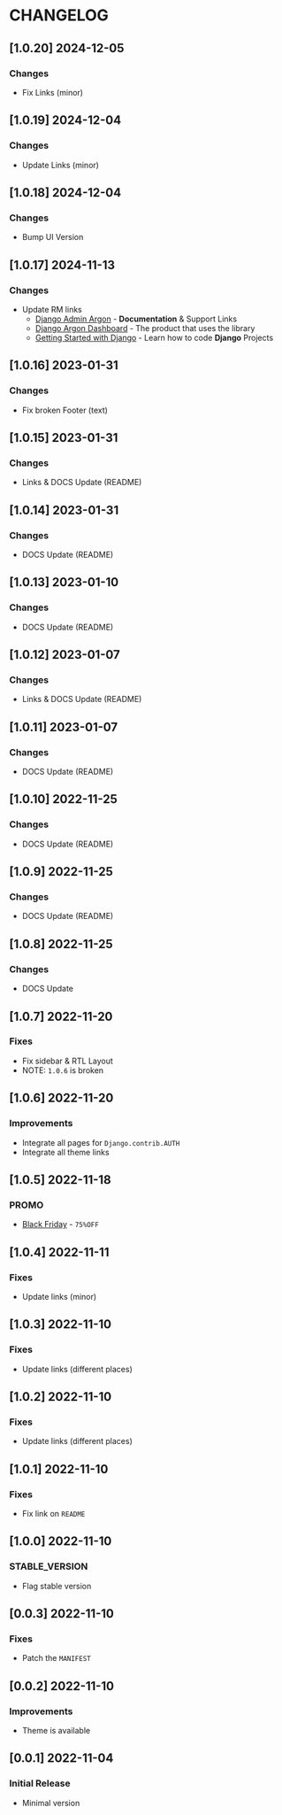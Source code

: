 # CHANGELOG

## [1.0.20] 2024-12-05
### Changes

- Fix Links (minor) 

## [1.0.19] 2024-12-04
### Changes

- Update Links (minor) 

## [1.0.18] 2024-12-04
### Changes

- Bump UI Version

## [1.0.17] 2024-11-13
### Changes

- Update RM links 
  - [Django Admin Argon](https://app-generator.dev/docs/products/django-libs/theme-argon-dashboard.html) - **Documentation** & Support Links
  - [Django Argon Dashboard](https://app-generator.dev/product/argon-dashboard/django/) - The product that uses the library
  - [Getting Started with Django](https://app-generator.dev/docs/technologies/django/index.html) - Learn how to code **Django** Projects

## [1.0.16] 2023-01-31
### Changes

- Fix broken Footer (text)

## [1.0.15] 2023-01-31
### Changes

- Links & DOCS Update (README)

## [1.0.14] 2023-01-31
### Changes

- DOCS Update (README)

## [1.0.13] 2023-01-10
### Changes

- DOCS Update (README)

## [1.0.12] 2023-01-07
### Changes

- Links & DOCS Update (README)

## [1.0.11] 2023-01-07
### Changes

- DOCS Update (README)

## [1.0.10] 2022-11-25
### Changes

- DOCS Update (README)

## [1.0.9] 2022-11-25
### Changes

- DOCS Update (README)

## [1.0.8] 2022-11-25
### Changes

- DOCS Update

## [1.0.7] 2022-11-20
### Fixes

- Fix sidebar & RTL Layout
- NOTE: `1.0.6` is broken

## [1.0.6] 2022-11-20
### Improvements

- Integrate all pages for `Django.contrib.AUTH`
- Integrate all theme links

## [1.0.5] 2022-11-18
### PROMO

- [Black Friday](https://appseed.us/discounts/) - `75%OFF`

## [1.0.4] 2022-11-11
### Fixes

- Update links (minor)

## [1.0.3] 2022-11-10
### Fixes

- Update links (different places)

## [1.0.2] 2022-11-10
### Fixes

- Update links (different places)

## [1.0.1] 2022-11-10
### Fixes

- Fix link on `README`

## [1.0.0] 2022-11-10
### STABLE_VERSION

- Flag stable version

## [0.0.3] 2022-11-10
### Fixes

- Patch the `MANIFEST`

## [0.0.2] 2022-11-10
### Improvements

- Theme is available

## [0.0.1] 2022-11-04
### Initial Release

- Minimal version
